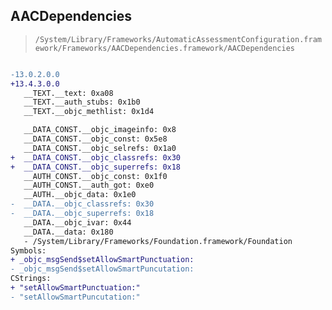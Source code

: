 ## AACDependencies

> `/System/Library/Frameworks/AutomaticAssessmentConfiguration.framework/Frameworks/AACDependencies.framework/AACDependencies`

```diff

-13.0.2.0.0
+13.4.3.0.0
   __TEXT.__text: 0xa08
   __TEXT.__auth_stubs: 0x1b0
   __TEXT.__objc_methlist: 0x1d4

   __DATA_CONST.__objc_imageinfo: 0x8
   __DATA_CONST.__objc_const: 0x5e8
   __DATA_CONST.__objc_selrefs: 0x1a0
+  __DATA_CONST.__objc_classrefs: 0x30
+  __DATA_CONST.__objc_superrefs: 0x18
   __AUTH_CONST.__objc_const: 0x1f0
   __AUTH_CONST.__auth_got: 0xe0
   __AUTH.__objc_data: 0x1e0
-  __DATA.__objc_classrefs: 0x30
-  __DATA.__objc_superrefs: 0x18
   __DATA.__objc_ivar: 0x44
   __DATA.__data: 0x180
   - /System/Library/Frameworks/Foundation.framework/Foundation
Symbols:
+ _objc_msgSend$setAllowSmartPunctuation:
- _objc_msgSend$setAllowSmartPuncutation:
CStrings:
+ "setAllowSmartPunctuation:"
- "setAllowSmartPuncutation:"

```
